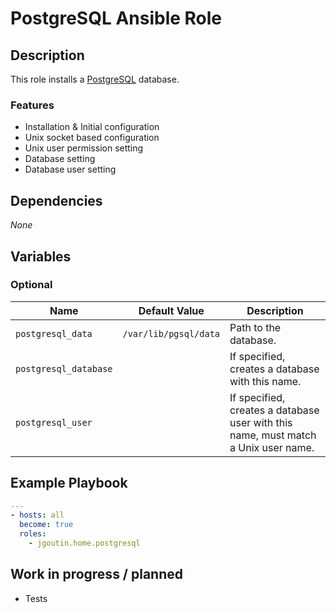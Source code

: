# PostgreSQL Ansible Role

## Description

This role installs a [PostgreSQL](https://www.postgresql.org) database.

### Features

* Installation & Initial configuration
* Unix socket based configuration
* Unix user permission setting
* Database setting
* Database user setting
    
## Dependencies

*None*

## Variables

### Optional

| Name           | Default Value | Description                        |
| -------------- | ------------- | -----------------------------------|
| `postgresql_data`| `/var/lib/pgsql/data` | Path to the database.
| `postgresql_database`| | If specified, creates a database with this name.
| `postgresql_user`| | If specified, creates a database user with this name, must match a Unix user name.

## Example Playbook

```yaml
---
- hosts: all
  become: true
  roles:
    - jgoutin.home.postgresql
```

## Work in progress / planned

* Tests
